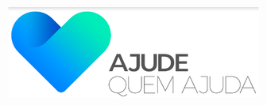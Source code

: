 <p align="center"><img src="https://github.com/javielrezende/ajudequemajuda/blob/dev/arquivos/Logos/logo_branco.png"></p>
